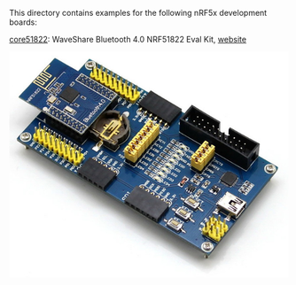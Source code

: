 This directory contains examples for the following nRF5x development boards:

[core51822](core51822): WaveShare Bluetooth 4.0 NRF51822 Eval Kit, [website](http://www.waveshare.com/wiki/NRF51822_Eval_Kit)

![WaveShare Core51822](core51822/board.jpg)
